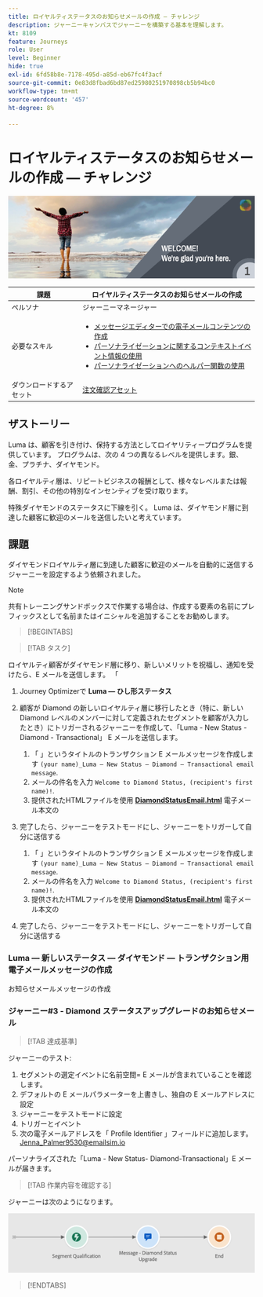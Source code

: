 ```yaml
---
title: ロイヤルティステータスのお知らせメールの作成 — チャレンジ
description: ジャーニーキャンバスでジャーニーを構築する基本を理解します。
kt: 8109
feature: Journeys
role: User
level: Beginner
hide: true
exl-id: 6fd58b8e-7178-495d-a85d-eb67fc4f3acf
source-git-commit: 0e83d8fbad6bd87ed25980251970898cb5b94bc0
workflow-type: tm+mt
source-wordcount: '457'
ht-degree: 8%

---
```


# ロイヤルティステータスのお知らせメールの作成 — チャレンジ

![AJO Loyalty ステータスのお知らせメール — チャレンジバナー](/help/challenges/assets/email-assets/luma-transactional-onboarding-1.png)

| 課題 | ロイヤルティステータスのお知らせメールの作成 |
|---|---|
| ペルソナ | ジャーニーマネージャー |
| 必要なスキル | <ul><li>[メッセージエディターでの電子メールコンテンツの作成](https://experienceleague.adobe.com/docs/journey-optimizer-learn/tutorials/create-messages/create-email-content-with-the-message-editor.html?lang=en)</li> <li>[パーソナライゼーションに関するコンテキストイベント情報の使用](https://experienceleague.adobe.com/docs/journey-optimizer-learn/tutorials/personalize-content/use-contextual-event-information-for-personalization.html?lang=en)</li><li>[パーソナライゼーションへのヘルパー関数の使用](https://experienceleague.adobe.com/docs/journey-optimizer-learn/tutorials/personalize-content/use-helper-functions-for-personalization.html?lang=en)</li></ul> |
| ダウンロードするアセット | [注文確認アセット](/help/challenges/assets/email-assets/order-confirmation-assets.zip) |

## ザストーリー

Luma は、顧客を引き付け、保持する方法としてロイヤリティープログラムを提供しています。 プログラムは、次の 4 つの異なるレベルを提供します。銀、金、プラチナ、ダイヤモンド。

各ロイヤルティ層は、リピートビジネスの報酬として、様々なレベルまたは報酬、割引、その他の特別なインセンティブを受け取ります。

特殊ダイヤモンドのステータスに下線を引く。 Luma は、ダイヤモンド層に到達した顧客に歓迎のメールを送信したいと考えています。

## 課題

ダイヤモンドロイヤルティ層に到達した顧客に歓迎のメールを自動的に送信するジャーニーを設定するよう依頼されました。

>[!NOTE]
> 共有トレーニングサンドボックスで作業する場合は、作成する要素の名前にプレフィックスとして名前またはイニシャルを追加することをお勧めします。

>[!BEGINTABS]

>[!TAB タスク]

ロイヤルティ顧客がダイヤモンド層に移り、新しいメリットを祝福し、通知を受けたら、E メールを送信します。 「

1. Journey Optimizerで **Luma — ひし形ステータス**
2. 顧客が Diamond の新しいロイヤルティ層に移行したとき（特に、新しい Diamond レベルのメンバーに対して定義されたセグメントを顧客が入力したとき）にトリガーされるジャーニーを作成して、「Luma - New Status - Diamond - Transactional」 E メールを送信します。
   1. 「 」というタイトルのトランザクション E メールメッセージを作成します `(your name)_Luma – New Status – Diamond – Transactional email message`.
   2. メールの件名を入力 `Welcome to Diamond Status, (recipient's first name)!`.
   3. 提供されたHTMLファイルを使用 **[DiamondStatusEmail.html](/help/challenges/assets/email-assets/DiamondStatusEmail.html)** 電子メール本文の
3. 完了したら、ジャーニーをテストモードにし、ジャーニーをトリガーして自分に送信する  

   1. 「 」というタイトルのトランザクション E メールメッセージを作成します `(your name)_Luma – New Status – Diamond – Transactional email message`.
   1. メールの件名を入力 `Welcome to Diamond Status, (recipient's first name)!`.
   1. 提供されたHTMLファイルを使用 **[DiamondStatusEmail.html](/help/challenges/assets/email-assets/DiamondStatusEmail.html)** 電子メール本文の
4. 完了したら、ジャーニーをテストモードにし、ジャーニーをトリガーして自分に送信する  

### Luma — 新しいステータス — ダイヤモンド — トランザクション用電子メールメッセージの作成

お知らせメールメッセージの作成

### **ジャーニー#3 - Diamond ステータスアップグレードのお知らせメール**


>[!TAB 達成基準]

ジャーニーのテスト:

1. セグメントの選定イベントに名前空間= E メールが含まれていることを確認します。
1. デフォルトの E メールパラメーターを上書きし、独自の E メールアドレスに設定
1. ジャーニーをテストモードに設定
1. トリガーとイベント
1. 次の電子メールアドレスを「 Profile Identifier 」フィールドに追加します。Jenna_Palmer9530@emailsim.io

パーソナライズされた「Luma - New Status- Diamond-Transactional」E メールが届きます。

>[!TAB 作業内容を確認する]

ジャーニーは次のようになります。

![Diamond-status-upgrade-journey](/help/challenges/assets/journey-luma-diamond-status-upgrade.png)

>[!ENDTABS]

